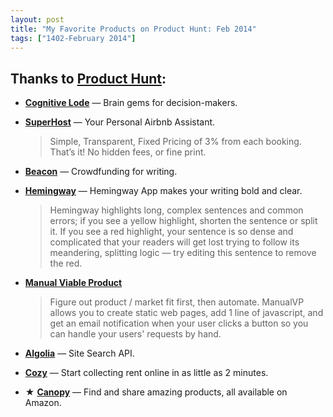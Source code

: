 ```yaml
---
layout: post
title: "My Favorite Products on Product Hunt: Feb 2014"
tags: ["1402-February 2014"]
---
```


## Thanks to [Product Hunt](http://producthunt.co/):

* **[Cognitive Lode](http://coglode.com/)** — Brain gems for decision-makers.

* **[SuperHost](http://www.booksuperhost.com/)** — Your Personal Airbnb Assistant.

    > Simple, Transparent, Fixed Pricing of 3% from each booking. That’s it! No hidden fees, or fine print.

* **[Beacon](http://www.beaconreader.com/)** — Crowdfunding for writing.

* **[Hemingway](http://www.hemingwayapp.com/)** — Hemingway App makes your writing bold and clear.

    > Hemingway highlights long, complex sentences and common errors; if you see a yellow highlight, shorten the sentence or split it. If you see a red highlight, your sentence is so dense and complicated that your readers will get lost trying to follow its meandering, splitting logic — try editing this sentence to remove the red.

* **[Manual Viable Product](https://manualviableproduct.com/)**

    > Figure out product / market fit first, then automate. ManualVP allows you to create static web pages, add 1 line of javascript, and get an email notification when your user clicks a button so you can handle your users' requests by hand.

* **[Algolia](http://www.algolia.com/)** — Site Search API.

* **[Cozy](https://www.cozy.co/)** — Start collecting rent online in as little as 2 minutes.

* ★ **[Canopy](http://canopy.co/)** — Find and share amazing products, all available on Amazon.
